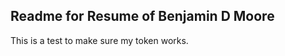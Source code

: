 Readme for Resume of Benjamin D Moore
-------------------------------------

This is a test to make sure my token works.